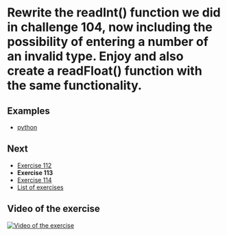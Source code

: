 # Rewrite the readInt() function we did in challenge 104, now including the possibility of entering a number of an invalid type. Enjoy and also create a readFloat() function with the same functionality.

## Examples

- [python](python)

## Next

- [Exercise 112](../112)
- **Exercise 113**
- [Exercise 114](../114)
- [List of exercises](../)

## Video of the exercise

[![Video of the exercise](https://img.youtube.com/vi/KowQ_UIMuI8/maxresdefault.jpg)](https://youtu.be/KowQ_UIMuI8)
